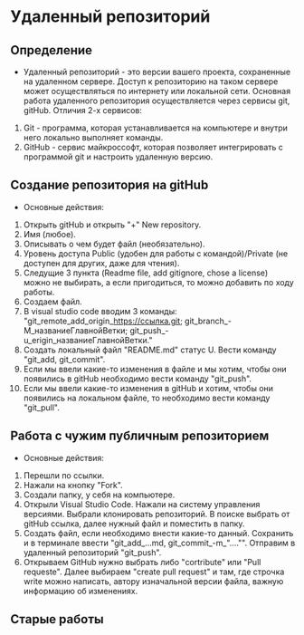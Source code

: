 # Удаленный репозиторий

## Определение
* Удаленный репозиторий - это версии вашего проекта, сохраненные на удаленном сервере. Доступ к репозиторию на таком сервере может осуществляться по интернету или локальной сети. 
Основная работа удаленного репозитория осуществляется через сервисы git, gitHub.
Отличия 2-х сервисов:
1. Git - программа, которая устанавливается на компьютере и внутри него локально выполняет команды.
2. GitHub - сервис майкроссофт, которая позволяет интегрировать с программой git и настроить удаленную версию.

## Создание репозитория на gitHub
* Основные действия:
1. Открыть gitHub и открыть "+" New repository.
2. Имя (любое).
3. Описывать о чем будет файл (необязательно).
4. Уровень доступа Public (удобен для работы с командой)/Private (не доступен для других, даже для чтения).
5. Следущие 3 пункта (Readme file, add gitignore, chose a license) можно не выбирать, а если пригодиться, то можно добавить по ходу работы.
6. Создаем файл. 
7. В visual studio code вводим 3 команды: "git_remote_add_origin_https://ссылка.git; git_branch_-M_названиеГлавнойВетки; git_push_-u_erigin_названиеГлавнойВетки."
8. Создать локальный файл "README.md" статус U. Вести команду "git_add, git_commit".
9. Если мы ввели какие-то изменения в файле и мы хотим, чтобы они появились в gitHub необходимо вести команду "git_push".
10. Если мы ввели какие-то изменения в gitHub и хотим, чтобы они появились на локальном файле, то необходимо вести команду "git_pull".


## Работа с чужим публичным репозиторием
* Основные действия:
1. Перешли по ссылки.
2. Нажали на кнопку "Fork".
3. Создали папку, у себя на компьютере.
4. Открыли Visual Studio Code. Нажали на систему управления версиями. Выбрали клонировать репозиторий. В поиске выбрать от gitHub ссылка, далее нужный файл и поместить в папку. 
5. Создать файл, если необходимо внести какие-то данный. Сохранить и в терминале ввести "git_add_...md, git_commit_-m_"...."". Отправим в удаленный репозиторий "git_push".
6. Открываем GitHub нужно выбрать либо "cortribute" или "Pull requeste". Далее выбираем "create pull request" и там, где строчка write можно написать, автору изначальной версии файла, важную информацию об изменениях. 

## Старые работы